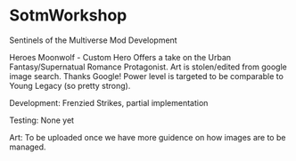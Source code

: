 # SotmWorkshop
Sentinels of the Multiverse Mod Development

Heroes
Moonwolf - Custom Hero
Offers a take on the Urban Fantasy/Supernatual Romance Protagonist.
Art is stolen/edited from google image search.  Thanks Google!
Power level is targeted to be comparable to Young Legacy (so pretty strong).

Development:
Frenzied Strikes, partial implementation

Testing:
None yet

Art:
To be uploaded once we have more guidence on how images are to be managed.

